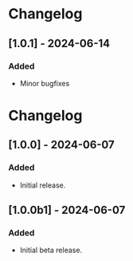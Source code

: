 # Changelog
## [1.0.1] - 2024-06-14
### Added
- Minor bugfixes


# Changelog
## [1.0.0] - 2024-06-07
### Added
- Initial release.

## [1.0.0b1] - 2024-06-07
### Added
- Initial beta release.
